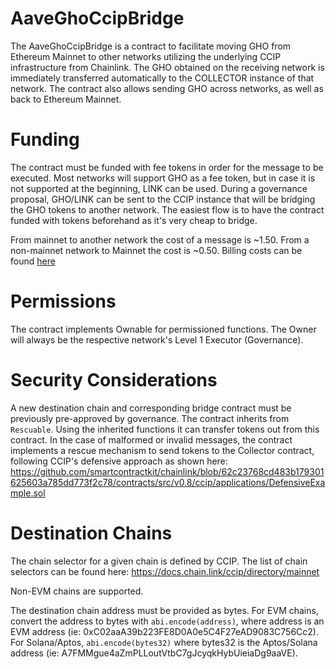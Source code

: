 # AaveGhoCcipBridge

The AaveGhoCcipBridge is a contract to facilitate moving GHO from Ethereum Mainnet to other networks utilizing the underlying CCIP infrastructure from Chainlink. The GHO obtained on the receiving network is immediately transferred automatically to the COLLECTOR instance of that network. The contract also allows sending GHO across networks, as well as back to Ethereum Mainnet.

# Funding

The contract must be funded with fee tokens in order for the message to be executed. Most networks will support GHO as a fee token, but in case it is not supported at the beginning, LINK can be used.
During a governance proposal, GHO/LINK can be sent to the CCIP instance that will be bridging the GHO tokens to another network.
The easiest flow is to have the contract funded with tokens beforehand as it's very cheap to bridge.

From mainnet to another network the cost of a message is ~1.50. From a non-mainnet network to Mainnet the cost is ~0.50.
Billing costs can be found [here](https://docs.chain.link/ccip/billing)

# Permissions

The contract implements Ownable for permissioned functions.
The Owner will always be the respective network's Level 1 Executor (Governance).

# Security Considerations

A new destination chain and corresponding bridge contract must be previously pre-approved by governance.
The contract inherits from `Rescuable`. Using the inherited functions it can transfer tokens out from this contract.
In the case of malformed or invalid messages, the contract implements a rescue mechanism to send tokens to the Collector contract,
following CCIP's defensive approach as shown here:
https://github.com/smartcontractkit/chainlink/blob/62c23768cd483b179301625603a785dd773f2c78/contracts/src/v0.8/ccip/applications/DefensiveExample.sol

# Destination Chains

The chain selector for a given chain is defined by CCIP. The list of chain selectors can be found here:
https://docs.chain.link/ccip/directory/mainnet

Non-EVM chains are supported.

The destination chain address must be provided as bytes. For EVM chains, convert the address to bytes with `abi.encode(address)`, where address is an EVM address (ie: 0xC02aaA39b223FE8D0A0e5C4F27eAD9083C756Cc2). For Solana/Aptos, `abi.encode(bytes32)` where bytes32 is the Aptos/Solana address (ie: A7FMMgue4aZmPLLoutVtbC7gJcyqkHybUieiaDg9aaVE).
